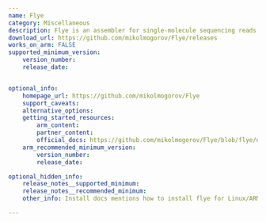 ```yaml
---
name: Flye
category: Miscellaneous
description: Flye is an assembler for single-molecule sequencing reads, and is designed for a wide range of datasets, from small bacterial projects to large mammalian-scale assemblies.
download_url: https://github.com/mikolmogorov/Flye/releases
works_on_arm: FALSE
supported_minimum_version:
    version_number:
    release_date:


optional_info:
    homepage_url: https://github.com/mikolmogorov/Flye
    support_caveats:
    alternative_options:
    getting_started_resources:
        arm_content:
        partner_content:
        official_docs: https://github.com/mikolmogorov/Flye/blob/flye/docs/INSTALL.md
    arm_recommended_minimum_version:
        version_number:
        release_date:

optional_hidden_info:
    release_notes__supported_minimum:
    release_notes__recommended_minimum:
    other_info: Install docs mentions how to install flye for Linux/ARM64, but the build from source fails since there is a [uname check](https://github.com/mikolmogorov/Flye/blob/flye/Makefile#L14) in the Makefile that fails for arm64. There is an open issue ticket available for the same. Kindly find it [here](https://github.com/mikolmogorov/Flye/pull/691).

---
```


